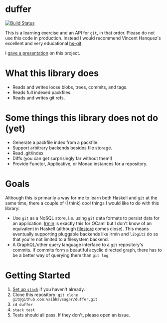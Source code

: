 duffer
=========
[![Build Status](https://travis-ci.org/vaibhavsagar/duffer.svg?branch=master)](https://travis-ci.org/vaibhavsagar/duffer)

This is a learning exercise and an API for `git`, in that order. Please do not
use this code in production. Instead I would recommend Vincent Hanquez's
excellent and very educational [hs-git](https://github.com/vincenthz/hs-git/).

I [gave a presentation](https://www.youtube.com/watch?v=wsNnP3we_R4) on this
project.

# What this library does

- Reads and writes loose blobs, trees, commits, and tags.
- Reads full indexed packfiles.
- Reads and writes git refs.

# Some things this library does not do (yet)

- Generate a packfile index from a packfile.
- Support arbitrary backends besides file storage.
- Read .git/index
- Diffs (you can get surprisingly far without them!)
- Provide Functor, Applicative, or Monad instances for a repository.

# Goals

Although this is primarily a way for me to learn both Haskell and `git` at the
same time, there a couple of (I think) cool things I would like to do with this
library:

- Use `git` as a NoSQL store, i.e. using `git` data formats to persist data for
  an application. [Irmin](https://github.com/mirage/irmin) is exactly this for
  OCaml but I don't know of an equivalent in Haskell (although
  [filestore](https://hackage.haskell.org/package/filestore) comes close). This
  means eventually supporting pluggable backends like Irmin and `libgit2` do so
  that you're not limited to a filesystem backend.
- A GraphQL/other query language interface to a `git` repository's commits. If
  commits form a beautiful acyclic directed graph, there has to be a better way
  of querying them than `git log`.

# Getting Started

1. [Set up `stack`](https://docs.haskellstack.org/en/stable/README/) if you
   haven't already.
2. Clone this repository: `git clone git@github.com:vaibhavsagar/duffer.git`
3. `cd duffer`
4. `stack test`
5. Tests should all pass. If they don't, please open an issue.
